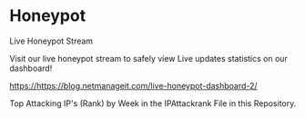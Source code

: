 # Honeypot
Live Honeypot Stream

Visit our live honeypot stream to safely view Live updates statistics on our dashboard!

[https://](https://blog.netmanageit.com/live-honeypot-dashboard-2/)https://blog.netmanageit.com/live-honeypot-dashboard-2/

Top Attacking IP's (Rank) by Week in the IPAttackrank File in this Repository.
